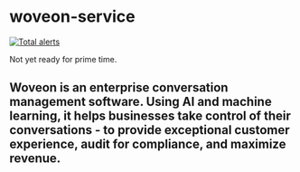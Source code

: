 # woveon-service

[![Total alerts](https://img.shields.io/lgtm/alerts/g/woveon/woveon-service.svg?logo=lgtm&logoWidth=18)](https://lgtm.com/projects/g/woveon/woveon-service/alerts/)

Not yet ready for prime time.


## Woveon is an enterprise conversation management software. Using AI and machine learning, it helps businesses take control of their conversations - to provide exceptional customer experience, audit for compliance, and maximize revenue.
